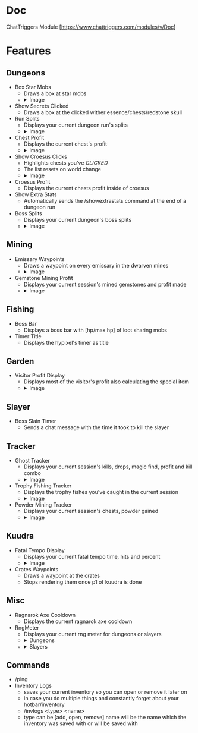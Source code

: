 # Doc
ChatTriggers Module [https://www.chattriggers.com/modules/v/Doc]

# Features

## Dungeons
+ Box Star Mobs
  + Draws a box at star mobs
  + <details><summary>Image</summary><img src="https://i.imgur.com/Ton427U.png" width=30%></details>
+ Show Secrets Clicked
  + Draws a box at the clicked wither essence/chests/redstone skull
+ Run Splits
  + Displays your current dungeon run's splits
  + <details><summary>Image</summary><img src="https://i.imgur.com/8szFGl6.png" width=30%></details>
+ Chest Profit
  + Displays the current chest's profit
  + <details><summary>Image</summary><img src="https://i.imgur.com/ddJFHue.png" width=30%></details>
+ Show Croesus Clicks
  + Highlights chests you've _CLICKED_
  + The list resets on world change
  + <details><summary>Image</summary><img src="https://i.imgur.com/NFSb72M.png" width=30%></details>
+ Croesus Profit
  + Displays the current chests profit inside of croesus
+ Show Extra Stats
  + Automatically sends the /showextrastats command at the end of a dungeon run
+ Boss Splits
  + Displays your current dungeon's boss splits
  + <details><summary>Image</summary><img src="https://i.imgur.com/CRS0mif.png" width=30%></details>

## Mining
+ Emissary Waypoints
  + Draws a waypoint on every emissary in the dwarven mines
  + <details><summary>Image</summary><img src="https://i.imgur.com/AnXtvBN.png" width=30%></details>
+ Gemstone Mining Profit
  + Displays your current session's mined gemstones and profit made
  + <details><summary>Image</summary><img src="https://i.imgur.com/3a2iRJN.png" width=30%></details>

## Fishing
+ Boss Bar
  + Displays a boss bar with [hp/max hp] of loot sharing mobs
+ Timer Title
  + Displays the hypixel's timer as title

## Garden
+ Visitor Profit Display
  + Displays most of the visitor's profit also calculating the special item
  + <details><summary>Image</summary><img src="https://i.imgur.com/T1YF4Wk.png" width=30%></details>

## Slayer
+ Boss Slain Timer
  + Sends a chat message with the time it took to kill the slayer

## Tracker
+ Ghost Tracker
  + Displays your current session's kills, drops, magic find, profit and kill combo
  + <details><summary>Image</summary><img src="https://i.imgur.com/xnbqdJy.png" width=35%></details>
+ Trophy Fishing Tracker
  + Displays the trophy fishes you've caught in the current session
  + <details><summary>Image</summary><img src="https://i.imgur.com/lw95L4H.png" width=30%></details>
+ Powder Mining Tracker
  + Displays your current session's chests, powder gained
  + <details><summary>Image</summary><img src="https://i.imgur.com/3Tf9n4H.png" width=35%></details>

## Kuudra
+ Fatal Tempo Display
  + Displays your current fatal tempo time, hits and percent
  + <details><summary>Image</summary><img src="https://i.imgur.com/9lUxjkv.png" width=30%></details>
+ Crates Waypoints
  + Draws a waypoint at the crates
  + Stops rendering them once p1 of kuudra is done

## Misc
+ Ragnarok Axe Cooldown
  + Displays the current ragnarok axe cooldown
+ RngMeter
  + Displays your current rng meter for dungeons or slayers
  + <details><summary>Dungeons</summary><img src="https://i.imgur.com/puxqfdm.png" width=50%></details>
  + <details><summary>Slayers</summary><img src="https://i.imgur.com/zv5HIHm.png" width=50%></details>

## Commands
+ /ping
+ Inventory Logs
  + saves your current inventory so you can open or remove it later on
  + in case you do multiple things and constantly forget about your hotbar/inventory
  + /invlogs \<type\> \<name\>
  + type can be [add, open, remove] name will be the name which the inventory was saved with or will be saved with
